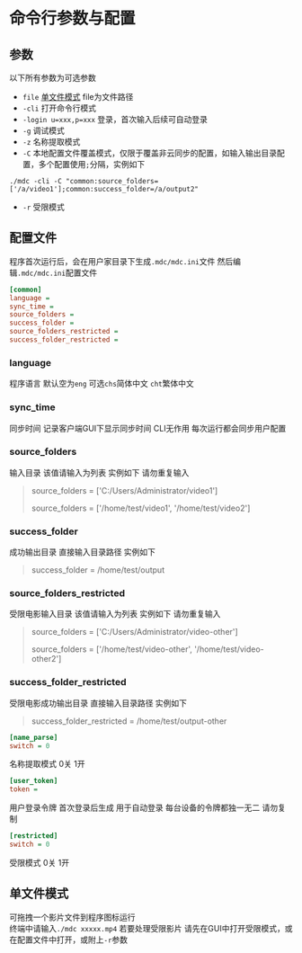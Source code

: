 # 命令行参数与配置
## 参数
以下所有参数为可选参数
* `file` [单文件模式](#单文件模式) file为文件路径
* `-cli` 打开命令行模式
* `-login u=xxx,p=xxx` 登录，首次输入后续可自动登录
* `-g` 调试模式
* `-z` 名称提取模式
* `-C` 本地配置文件覆盖模式，仅限于覆盖非云同步的配置，如输入输出目录配置，多个配置使用`;`分隔，实例如下
```shell
./mdc -cli -C "common:source_folders=['/a/video1'];common:success_folder=/a/output2"
```
* `-r` 受限模式

## 配置文件
程序首次运行后，会在用户家目录下生成`.mdc/mdc.ini`文件
然后编辑`.mdc/mdc.ini`配置文件

```ini
[common]
language =
sync_time =
source_folders =
success_folder =
source_folders_restricted =
success_folder_restricted =
```
### language
程序语言 默认空为`eng` 可选`chs`简体中文 `cht`繁体中文

### sync_time
同步时间 记录客户端GUI下显示同步时间 CLI无作用 每次运行都会同步用户配置

### source_folders
输入目录 该值请输入为列表 实例如下 请勿重复输入
> source_folders = ['C:/Users/Administrator/video1']
> 
> source_folders = ['/home/test/video1', '/home/test/video2']

### success_folder
成功输出目录 直接输入目录路径 实例如下
> success_folder = /home/test/output

### source_folders_restricted
受限电影输入目录 该值请输入为列表 实例如下 请勿重复输入
> source_folders = ['C:/Users/Administrator/video-other']
> 
> source_folders = ['/home/test/video-other', '/home/test/video-other2']

### success_folder_restricted
受限电影成功输出目录 直接输入目录路径 实例如下
> success_folder_restricted = /home/test/output-other

```ini
[name_parse]
switch = 0
```
名称提取模式 0关 1开

```ini
[user_token]
token =
```
用户登录令牌 首次登录后生成 用于自动登录 每台设备的令牌都独一无二 请勿复制

```ini
[restricted]
switch = 0
```
受限模式 0关 1开

## 单文件模式
可拖拽一个影片文件到程序图标运行  
终端中请输入`./mdc xxxxx.mp4`
若要处理受限影片 请先在GUI中打开受限模式，或在配置文件中打开，或附上`-r`参数